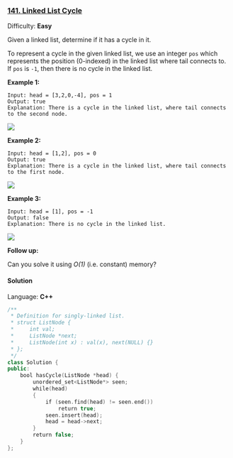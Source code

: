 ### [141\. Linked List Cycle](https://leetcode.com/problems/linked-list-cycle/)

Difficulty: **Easy**


Given a linked list, determine if it has a cycle in it.

To represent a cycle in the given linked list, we use an integer `pos` which represents the position (0-indexed) in the linked list where tail connects to. If `pos` is `-1`, then there is no cycle in the linked list.


**Example 1:**

```
Input: head = [3,2,0,-4], pos = 1
Output: true
Explanation: There is a cycle in the linked list, where tail connects to the second node.
```


<span style="display: inline;">![](https://assets.leetcode.com/uploads/2018/12/07/circularlinkedlist.png)</span>

**Example 2:**

```
Input: head = [1,2], pos = 0
Output: true
Explanation: There is a cycle in the linked list, where tail connects to the first node.
```


<span style="display: inline;">![](https://assets.leetcode.com/uploads/2018/12/07/circularlinkedlist_test2.png)</span>

**Example 3:**

```
Input: head = [1], pos = -1
Output: false
Explanation: There is no cycle in the linked list.
```


<span style="display: inline;">![](https://assets.leetcode.com/uploads/2018/12/07/circularlinkedlist_test3.png)</span>

**Follow up:**

Can you solve it using _O(1)_ (i.e. constant) memory?


#### Solution

Language: **C++**

```c++
/**
 * Definition for singly-linked list.
 * struct ListNode {
 *     int val;
 *     ListNode *next;
 *     ListNode(int x) : val(x), next(NULL) {}
 * };
 */
class Solution {
public:
    bool hasCycle(ListNode *head) {
        unordered_set<ListNode*> seen;
        while(head)
        {
            if (seen.find(head) != seen.end())
                return true;
            seen.insert(head);
            head = head->next;
        }
        return false;
    }
};
```
